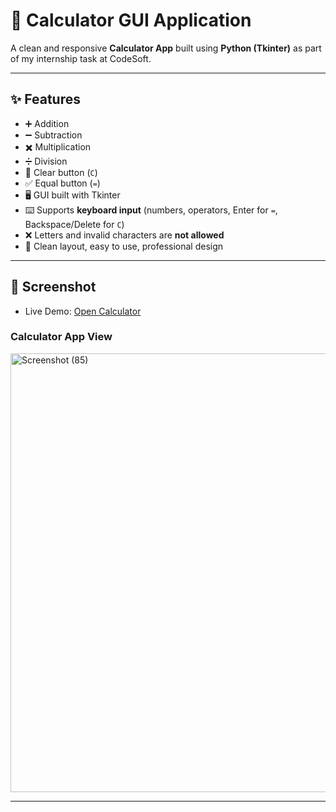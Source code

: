 # 🧮 Calculator GUI Application  

A clean and responsive **Calculator App** built using **Python (Tkinter)** as part of my internship task at CodeSoft.  

---

## ✨ Features  

- ➕ Addition  
- ➖ Subtraction  
- ✖️ Multiplication  
- ➗ Division  
- 🧹 Clear button (`C`)  
- ✅ Equal button (`=`)  
- 🖥️ GUI built with Tkinter  
- ⌨️ Supports **keyboard input** (numbers, operators, Enter for `=`, Backspace/Delete for `C`)  
- ❌ Letters and invalid characters are **not allowed**  
- 🎨 Clean layout, easy to use, professional design  

---

## 📸 Screenshot  

- Live Demo: [Open Calculator]()

### Calculator App View  

<img width="1920" height="702" alt="Screenshot (85)" src="https://github.com/user-attachments/assets/33f1698b-7376-4b90-9fca-ec445ad1e768" />

---
